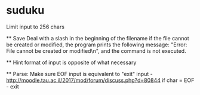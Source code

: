 # suduku

Limit input to 256 chars


** Save
Deal with a slash in the beginning of the filename
if the file cannot be created or modified, the program prints the following message: "Error: File cannot be created or modified\n", and the command is not executed.

** Hint
format of input is opposite of what necessary

** Parse:
Make sure EOF input is equivalent to "exit" input - http://moodle.tau.ac.il/2017/mod/forum/discuss.php?d=80844
    if char = EOF - exit

